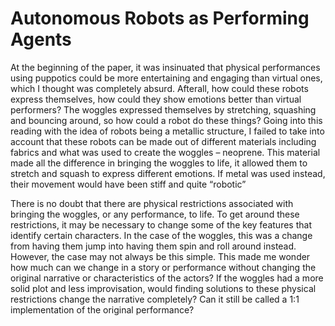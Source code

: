# Autonomous Robots as Performing Agents

At the beginning of the paper, it was insinuated that physical performances using puppotics could be more entertaining and engaging than virtual ones, which I thought was completely absurd. Afterall, how could these robots express themselves, how could they show emotions better than virtual performers? The woggles expressed themselves by stretching, squashing and bouncing around, so how could a robot do these things? Going into this reading with the idea of robots being a metallic structure, I failed to take into account that these robots can be made out of different materials including fabrics and what was used to create the woggles – neoprene. This material made all the difference in bringing the woggles to life, it allowed them to stretch and squash to express different emotions. If metal was used instead, their movement would have been stiff and quite “robotic”

There is no doubt that there are physical restrictions associated with bringing the woggles, or any performance, to life. To get around these restrictions, it may be necessary to change some of the key features that identify certain characters. In the case of the woggles, this was a change from having them jump into having them spin and roll around instead. However, the case may not always be this simple. This made me wonder how much can we change in a story or performance without changing the original narrative or characteristics of the actors? If the woggles had a more solid plot and less improvisation, would finding solutions to these physical restrictions change the narrative completely? Can it still be called a 1:1 implementation of the original performance?
